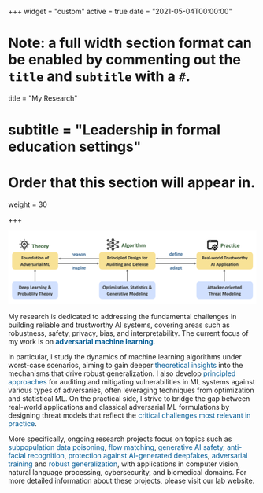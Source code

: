 +++
widget = "custom"
active = true
date = "2021-05-04T00:00:00"

# Note: a full width section format can be enabled by commenting out the `title` and `subtitle` with a `#`.
title = "My Research"
# subtitle = "Leadership in formal education settings"


# Order that this section will appear in.
weight = 30

+++


<img src="research.png" alt="Overview of my research">

<br/>

My research is dedicated to addressing the fundamental challenges in building reliable and trustworthy AI systems, covering areas such as robustness, safety, privacy, bias, and interpretability. The current focus of my work is on <font color ="#005b96">**adversarial machine learning**</font>. 

In particular, I study the dynamics of machine learning algorithms under worst-case scenarios, aiming to gain deeper <font color ="#005b96">theoretical insights</font> into the mechanisms that drive robust generalization. I also develop <font color ="#005b96">principled approaches</font> for auditing and mitigating vulnerabilities in ML systems against various types of adversaries, often leveraging techniques from optimization and statistical ML. On the practical side, I strive to bridge the gap between real-world applications and classical adversarial ML formulations by designing threat models that reflect the <font color ="#005b96">critical challenges most relevant in practice</font>.

More specifically, ongoing research projects focus on topics such as <font color ="#005b96">subpopulation data poisoning</font>, <font color ="#005b96">flow matching</font>, <font color ="#005b96">generative AI safety</font>, <font color ="#005b96">anti-facial recognition</font>, <font color ="#005b96">protection against AI-generated deepfakes</font>, <font color ="#005b96">adversarial training</font> and <font color ="#005b96">robust generalization</font>, with applications in computer vision, natural language processing, cybersecurity, and biomedical domains. For more detailed information about these projects, please visit our lab website.


<!-- <h2>Theoretical Foundations of Adversarial ML</h2>

+ [Understanding intrinsic robustness via measuring concentration](https://arxiv.org/pdf/1905.12202)
+ [Understanding adversarially robust generalization](https://openreview.net/pdf?id=465Gv50E2N)
+ [Characterizing the optimality of data poisoning attack](https://openreview.net/pdf?id=yyLFUPNEiT)
+ [Membership inference & privacy auditing](https://arxiv.org/pdf/2406.11544)


<h2> General Aspects of Adversarial ML  </h2>

+ [Efficiency of adversarial ML algorithms](https://openreview.net/pdf?id=FjZsM7D9AT)
+ [Robustness certification](https://arxiv.org/pdf/2310.08732)
+ Adversarial patch attack
+ Subpopuation data poisoning attack
+ [Cost-sensitive robustness](https://openreview.net/pdf?id=BygANhA9tQ)


<h2>Adversarial ML Applications</h2>

+ Facial recognition
+ [Image captioning](https://arxiv.org/pdf/2406.05874)
+ Human pose estimation
+ Interpretable models


<h2> Generative AI Safety </h2>

+ [Jailbreak attacks & defenses on LLMs](https://arxiv.org/pdf/2403.04783)
+ Prompt injection attacks on LLMs
+ Diffusion models -->
 